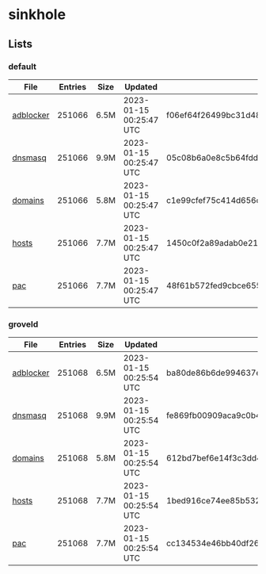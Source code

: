 # sinkhole

## Lists

### default

|File|Entries|Size|Updated|Hash|
|-|-|-|-|-|
|[adblocker](https://raw.githubusercontent.com/groveld/sinkhole/lists/default/adblocker.txt)|251066|6.5M|2023-01-15 00:25:47 UTC|f06ef64f26499bc31d483f4a5ea8ac4f91f5986c7cd4b365c9183a469d1bf6ab|
|[dnsmasq](https://raw.githubusercontent.com/groveld/sinkhole/lists/default/dnsmasq.txt)|251066|9.9M|2023-01-15 00:25:47 UTC|05c08b6a0e8c5b64fdd2398daf2e2c15dad77fffebfc402eac991ce82556147b|
|[domains](https://raw.githubusercontent.com/groveld/sinkhole/lists/default/domains.txt)|251066|5.8M|2023-01-15 00:25:47 UTC|c1e99cfef75c414d656ccbc1751ca9a16e496c1f24db5699e34c75142a7555d5|
|[hosts](https://raw.githubusercontent.com/groveld/sinkhole/lists/default/hosts.txt)|251066|7.7M|2023-01-15 00:25:47 UTC|1450c0f2a89adab0e2188f19588c0609de2c36cdcd405d1ea3917e593f8d8b45|
|[pac](https://raw.githubusercontent.com/groveld/sinkhole/lists/default/pac.txt)|251066|7.7M|2023-01-15 00:25:47 UTC|48f61b572fed9cbce6556fff1e7a840489d5b2d7352e40ef6756008203cc6572|

### groveld

|File|Entries|Size|Updated|Hash|
|-|-|-|-|-|
|[adblocker](https://raw.githubusercontent.com/groveld/sinkhole/lists/groveld/adblocker.txt)|251068|6.5M|2023-01-15 00:25:54 UTC|ba80de86b6de994637e3226cce053d3df8bff8d5880418d2257c243dd216a633|
|[dnsmasq](https://raw.githubusercontent.com/groveld/sinkhole/lists/groveld/dnsmasq.txt)|251068|9.9M|2023-01-15 00:25:54 UTC|fe869fb00909aca9c0b4e2c314c7f06b10daa2d87eb6aafd55b7a934b7fc5598|
|[domains](https://raw.githubusercontent.com/groveld/sinkhole/lists/groveld/domains.txt)|251068|5.8M|2023-01-15 00:25:54 UTC|612bd7bef6e14f3c3dd45fc7fd6290afdfc8d90e97820cb072155c02490db589|
|[hosts](https://raw.githubusercontent.com/groveld/sinkhole/lists/groveld/hosts.txt)|251068|7.7M|2023-01-15 00:25:54 UTC|1bed916ce74ee85b5327e26a5e51dba899a7e857cf3711baf2146f0bfcadb578|
|[pac](https://raw.githubusercontent.com/groveld/sinkhole/lists/groveld/pac.txt)|251068|7.7M|2023-01-15 00:25:54 UTC|cc134534e46bb40df26da07afe4419713a30038f23d31bdc25f02e3e510ea44a|
